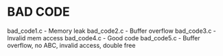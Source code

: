 # BAD CODE

bad_code1.c - Memory leak
bad_code2.c - Buffer overflow
bad_code3.c - Invalid mem access
bad_code4.c - Good code
bad_code5.c - Buffer overflow, no ABC, invalid access, double free
